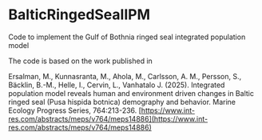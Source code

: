 # BalticRingedSealIPM
Code to implement the Gulf of Bothnia ringed seal integrated population model

The code is based on the work published in

Ersalman, M., Kunnasranta, M., Ahola, M., Carlsson, A. M., Persson, S., Bäcklin, B.-M., Helle, I., Cervin, L., Vanhatalo J. (2025). Integrated population model reveals human and environment driven changes in Baltic ringed seal (Pusa hispida botnica) demography and behavior. Marine Ecology Progress Series, 764:213-236. [https://www.int-res.com/abstracts/meps/v764/meps14886](https://www.int-res.com/abstracts/meps/v764/meps14886)
